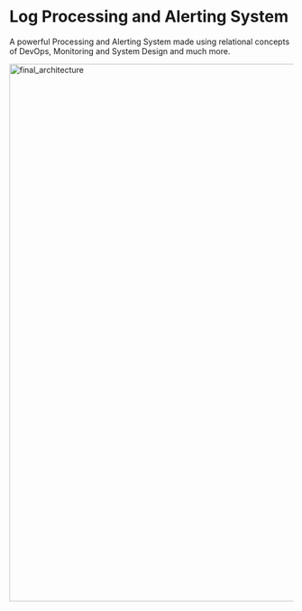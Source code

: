 # Log Processing and Alerting System 

A powerful Processing and Alerting System made using relational concepts of DevOps, Monitoring and System Design and much more.

<img width="1671" height="953" alt="final_architecture" src="https://github.com/user-attachments/assets/34983b24-0cd1-4216-be8f-7671a7076763" />
